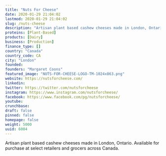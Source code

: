 ```yaml
---
title: "Nuts For Cheese"
date: 2020-01-29 21:04:02
lastmod: 2020-01-29 21:04:02
slug: /nuts-cheese
description: "Artisan plant based cashew cheeses made in London, Ontario. Available for purchase at select retailers and grocers across Canada."
proteins: [Plant-Based]
products: [Dairy]
business: [Production]
finance_type: []
country: "Canada"
country_code: CA
city: "London"
founded: 
founders: "Margaret Coons"
featured_image: "NUTS-FOR-CHEESE-LOGO-TM-1024x863.png"
website: https://nutsforcheese.com/
linkedin: 
twitter: https://twitter.com/nutsforcheese
instagram: https://www.instagram.com/nutsforcheese/
facebook: https://www.facebook.com/pg/nutsforcheese/
youtube: 
crunchbase: 
draft: false
pinned: false
homepage: false
weight: 5000
uuid: 6004
---
```

Artisan plant based cashew cheeses made in London, Ontario. Available for purchase at select retailers and grocers across Canada.
